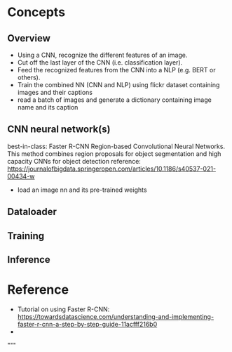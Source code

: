 
Concepts
==============

Overview
-----------
- Using a CNN, recognize the different features of an image.
- Cut off the last layer of the CNN (i.e. classification layer).
- Feed the recognized features from the CNN into a NLP (e.g. BERT or others).
- Train the combined NN (CNN and NLP) using flickr dataset containing images and their captions
- read a batch of images and generate a dictionary containing image name and its caption


CNN neural network(s)
-----------------
best-in-class: Faster R-CNN 
Region-based Convolutional Neural Networks. This method combines region proposals for object segmentation and high 
capacity CNNs for object detection 
reference: https://journalofbigdata.springeropen.com/articles/10.1186/s40537-021-00434-w 



- load an image nn and its pre-trained weights

Dataloader
---------


Training
---------

Inference
---------


Reference
===============
- Tutorial on using Faster R-CNN: https://towardsdatascience.com/understanding-and-implementing-faster-r-cnn-a-step-by-step-guide-11acfff216b0
- 

"""